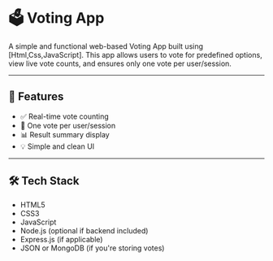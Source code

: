 # 🗳️ Voting App

A simple and functional web-based Voting App built using [Html,Css,JavaScript]. This app allows users to vote for predefined options, view live vote counts, and ensures only one vote per user/session.

---

## 🚀 Features

- ✅ Real-time vote counting
- 🧑 One vote per user/session
- 📊 Result summary display
- 💡 Simple and clean UI

---

## 🛠️ Tech Stack

- HTML5
- CSS3
- JavaScript
- Node.js (optional if backend included)
- Express.js (if applicable)
- JSON or MongoDB (if you're storing votes)

